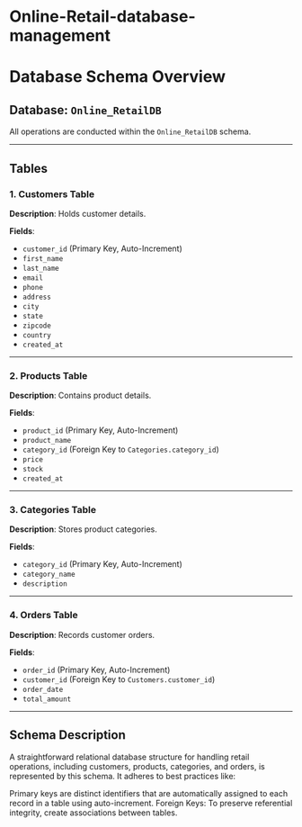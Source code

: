 # Online-Retail-database-management

# Database Schema Overview

## Database: `Online_RetailDB`

All operations are conducted within the `Online_RetailDB` schema.

---

## Tables

### 1. Customers Table

**Description**: Holds customer details.

**Fields**:

- `customer_id` (Primary Key, Auto-Increment)
- `first_name`
- `last_name`
- `email`
- `phone`
- `address`
- `city`
- `state`
- `zipcode`
- `country`
- `created_at`

---

### 2. Products Table

**Description**: Contains product details.

**Fields**:

- `product_id` (Primary Key, Auto-Increment)
- `product_name`
- `category_id` (Foreign Key to `Categories.category_id`)
- `price`
- `stock`
- `created_at`

---

### 3. Categories Table

**Description**: Stores product categories.

**Fields**:

- `category_id` (Primary Key, Auto-Increment)
- `category_name`
- `description`

---

### 4. Orders Table

**Description**: Records customer orders.

**Fields**:

- `order_id` (Primary Key, Auto-Increment)
- `customer_id` (Foreign Key to `Customers.customer_id`)
- `order_date`
- `total_amount`

---
## Schema Description
A straightforward relational database structure for handling retail operations, including customers, products, categories, and orders, is represented by this schema. It adheres to best practices like:


Primary keys are distinct identifiers that are automatically assigned to each record in a table using auto-increment.
Foreign Keys: To preserve referential integrity, create associations between tables.
